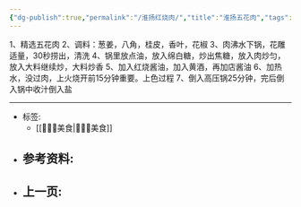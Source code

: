 ```yaml
---
{"dg-publish":true,"permalink":"/淮扬红烧肉/","title":"淮扬五花肉","tags":["📥"]}
---
```



1、精选五花肉
2、调料：葱姜，八角，桂皮，香叶，花椒
3、肉沸水下锅，花雕适量，30秒捞出，清洗
4、锅里放点油，放入绵白糖，炒出焦糖，放入肉炒匀，放入大料继续炒，大料炒香
5、加入红烧酱油，加入黄酒，再加店酱油
6、加热水，没过肉，上火烧开前15分钟重要。上色过程
7、倒入高压锅25分钟，完后倒入锅中收汁倒入盐



---

- 标签: 
	-  [[👩🏻‍🍳美食\|👩🏻‍🍳美食]]
- 参考资料:
	-  
- 上一页:
	-  
